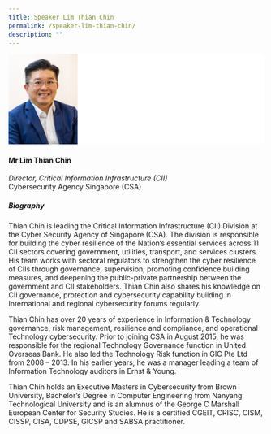```yaml
---
title: Speaker Lim Thian Chin
permalink: /speaker-lim-thian-chin/
description: ""
---
```

![](/images/Speakers/Lim%20Thian%20Chin.jpg)

#### **Mr Lim Thian Chin**

*Director, Critical Information Infrastructure (CII)*  
Cybersecurity Agency Singapore (CSA)

##### **Biography**
Thian Chin is leading the Critical Information Infrastructure (CII) Division at the Cyber Security Agency of Singapore (CSA). The division is responsible for building the cyber resilience of the Nation’s essential services across 11 CII sectors covering government, utilities, transport, and services clusters. His team works with sectoral regulators to strengthen the cyber resilience of CIIs through governance, supervision, promoting confidence building measures, and deepening the public-private partnership between the government and CII stakeholders. Thian Chin also shares his knowledge on CII governance, protection and cybersecurity capability building in International and regional cybersecurity forums regularly. 
 
Thian Chin has over 20 years of experience in Information & Technology governance, risk management, resilience and compliance, and operational Technology cybersecurity. Prior to joining CSA in August 2015, he was responsible for the regional Technology Governance function in United Overseas Bank. He also led the Technology Risk function in GIC Pte Ltd from 2008 – 2013. In his earlier years, he was a manager leading a team of Information Technology auditors in Ernst & Young.
 
Thian Chin holds an Executive Masters in Cybersecurity from Brown University, Bachelor’s Degree in Computer Engineering from Nanyang Technological University and is an alumnus of the George C Marshall European Center for Security Studies. He is a certified CGEIT, CRISC, CISM, CISSP, CISA, CDPSE, GICSP and SABSA practitioner.